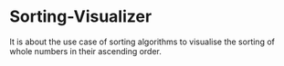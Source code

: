 # Sorting-Visualizer
 It is about the use case of sorting algorithms to visualise the sorting of  whole numbers in their ascending order.
